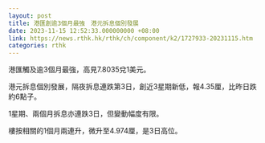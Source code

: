 ```yaml
---
layout: post
title: 港匯創逾3個月最強　港元拆息個別發展
date: 2023-11-15 12:52:33.000000000 +08:00
link: https://news.rthk.hk/rthk/ch/component/k2/1727933-20231115.htm
categories: rthk
---
```


港匯觸及逾3個月最強，高見7.8035兌1美元。

港元拆息個別發展，隔夜拆息連跌第3日，創近3星期新低，報4.35厘，比昨日跌約6點子。

1星期、兩個月拆息亦連跌3日，但變動幅度有限。

樓按相關的1個月兩連升，微升至4.974厘，是3日高位。
